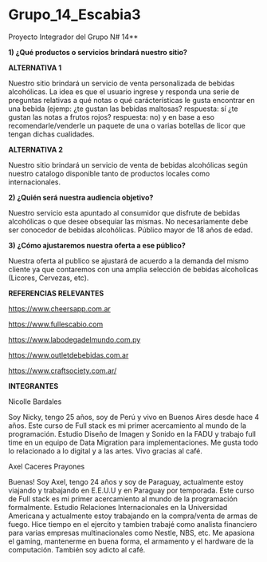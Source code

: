 # Grupo_14_Escabia3

Proyecto Integrador del Grupo N# 14**

**1) ¿Qué productos o servicios brindará nuestro sitio?**

**ALTERNATIVA 1**

Nuestro sitio brindará un servicio de venta personalizada de bebidas alcohólicas. La idea es que el usuario ingrese y responda una serie de preguntas relativas a qué notas o qué carácterísticas le gusta encontrar en una bebida (ejemp: ¿te gustan las bebidas maltosas? respuesta: sí ¿te gustan las notas a frutos rojos? respuesta: no) y en base a eso recomendarle/venderle un paquete de una o varias botellas de licor que tengan dichas cualidades.

**ALTERNATIVA 2**

Nuestro sitio brindará un servicio de venta de bebidas alcohólicas según nuestro catalogo disponible tanto de productos locales como internacionales.

**2) ¿Quién será nuestra audiencia objetivo?**

Nuestro servicio esta apuntado al consumidor que disfrute de bebidas alcohólicas o que desee obsequiar las mismas. No necesariamente debe ser conocedor de bebidas alcohólicas. Público mayor de 18 años de edad.


**3) ¿Cómo ajustaremos nuestra oferta a ese público?**

Nuestra oferta al publico se ajustará de acuerdo a la demanda del mismo cliente ya que contaremos con una amplia selección de bebidas alcoholicas (Licores, Cervezas, etc).


**REFERENCIAS RELEVANTES**

https://www.cheersapp.com.ar

https://www.fullescabio.com

https://www.labodegadelmundo.com.py

https://www.outletdebebidas.com.ar

https://www.craftsociety.com.ar/


**INTEGRANTES**

Nicolle Bardales

Soy Nicky, tengo 25 años, soy de Perú y vivo en Buenos Aires desde hace 4 años. Este curso de Full stack es mi primer acercamiento al mundo de la programación. Estudio Diseño de Imagen y Sonido en la FADU y trabajo full time en un equipo de Data Migration para implementaciones. Me gusta todo lo relacionado a lo digital y a las artes. Vivo gracias al café.

Axel Caceres Prayones

Buenas! Soy Axel, tengo 24 años y soy de Paraguay, actualmente estoy viajando y trabajando en E.E.U.U  y en Paraguay por temporada. Este curso de Full stack es mi primer acercamiento al mundo de la programación formalmente. Estudio Relaciones Internacionales en la Universidad Americana y actualmente estoy trabajando en la compra/venta de armas de fuego. Hice tiempo en el ejercito y tambien trabajé como analista financiero para varias empresas multinacionales como Nestle, NBS, etc. Me apasiona el gaming, mantenerme en buena forma, el armamento y el hardware de la computación. También soy adicto al café.
